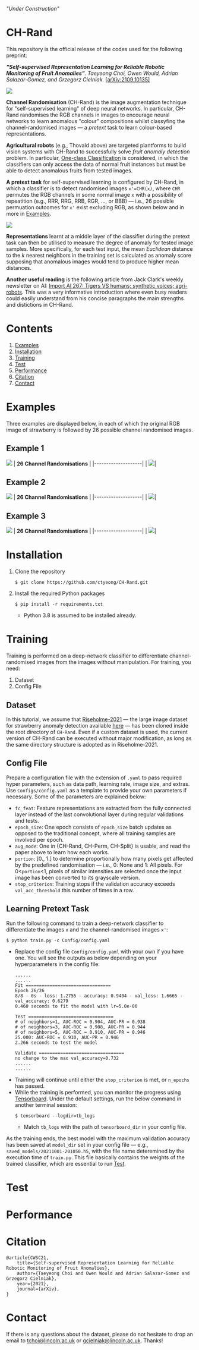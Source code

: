 *"Under Construction"*

# CH-Rand

This repository is the official release of the codes used for the following preprint: 

***"Self-supervised Representation Learning for Reliable Robotic Monitoring of Fruit Anomalies"**. Taeyeong Choi, Owen Would, Adrian Salazar-Gomez, and Grzegorz Cielniak.* [\[arXiv:2109.10135\]](https://arxiv.org/abs/2109.10135) 

![](Figs/camera_rig.jpg)

**Channel Randomisation** (CH-Rand) is the image augmentation technique for "self-supervised learning" of deep neural networks. In particular, CH-Rand randomises the RGB channels in images to encourage neural networks to learn anomalous "colour" compositions whilst classyfing the channel-randomised images
&mdash; a *pretext* task to learn colour-based representations.

**Agricultural robots** (e.g., Thovald above) are targeted plantforms to build vision systems with CH-Rand to successfully solve *fruit anomaly detection* problem. In particular, [One-class Classification](https://en.wikipedia.org/wiki/One-class_classification) is considered, in which the classifiers can only access the data of normal fruit instances but must be able to detect anomalous fruits from tested images. 

**A pretext task** for self-supervised learning is configured by CH-Rand, in which a classifier is to detect randomised images `x'=CHR(x)`, where `CHR` permutes the RGB channels in some normal image `x` with a possibility of repeatition (e.g., RRR, RRG, RRB, RGR, ..., or BBB) &mdash; i.e., 26 possible permuation outcomes for `x'` exist excluding RGB, as shown below and in more in [Examples](https://github.com/ctyeong/CH-Rand#examples).

![](Figs/rands.png)

**Representations** learnt at a middle layer of the classifier during the pretext task can then be utilised to measure the degree of anomaly for tested image samples. More specifically, for each test input, the mean *Euclidean* distance to the *k* nearest neighbors in the training set is calculated as anomaly score supposing that anomalous images would tend to produce higher mean distances.

**Another useful reading** is the following article from Jack Clark's weekly newsletter on AI:
[Import AI 267: Tigers VS humans; synthetic voices; agri-robots](https://jack-clark.net/2021/09/27/import-ai-267-tigers-vs-humans-synthetic-voices-agri-robots/). This was a very informative introduction where even busy readers could easily understand from his concise paragraphs the main strengths and distictions in CH-Rand. 


# Contents

1. [Examples](https://github.com/ctyeong/CH-Rand#examples)
1. [Installation](https://github.com/ctyeong/CH-Rand#installation)
1. [Training](https://github.com/ctyeong/CH-Rand#training)
1. [Test](https://github.com/ctyeong/CH-Rand#test)
1. [Performance](https://github.com/ctyeong/CH-Rand#performance)
1. [Citation](https://github.com/ctyeong/CH-Rand#citation)
1. [Contact](https://github.com/ctyeong/CH-Rand#contact)  

# Examples 

Three examples are displayed below, in each of which the original RGB image of strawberry is followed by 26 possible channel randomised images. 

## Example 1
![](Figs/ex1_rgb.png)
| **26 Channel Randomisations**  | 
|--------------------|
| ![](Figs/ex1_rand.png)| 

## Example 2
![](Figs/ex2_rgb.png)
| **26 Channel Randomisations**  | 
|--------------------|
| ![](Figs/ex2_rand.png)| 

## Example 3
![](Figs/ex3_rgb.png)
| **26 Channel Randomisations**  | 
|--------------------|
| ![](Figs/ex3_rand.png)| 


# Installation

1. Clone the repository
    ```
    $ git clone https://github.com/ctyeong/CH-Rand.git
    ```

2. Install the required Python packages
    ```
    $ pip install -r requirements.txt
    ```
    - Python 3.8 is assumed to be installed already.


# Training

Training is performed on a deep-network classifier to differentiate channel-randomised images from the images without manipulation. 
For training, you need: 
1. Dataset 
1. Config File 

## Dataset
In this tutorial, we assume that [Riseholme-2021](https://github.com/ctyeong/Riseholme-2021) &mdash; the large image dataset for strawberry anomaly detection available [here](https://github.com/ctyeong/Riseholme-2021)
&mdash; has been cloned inside the root directory of `CH-Rand`. 
Even if a custom dataset is used, the current version of CH-Rand can be executed without major modification, as long as the same directory structure is adopted as in Riseholme-2021. 

## Config File
Prepare a configuration file with the extension of `.yaml` to pass required hyper parameters, such as data path, learning rate, image size, and extras. 
Use `Configs/config.yaml` as a template to provide your own parameters if necessary. Some of the parameters are explained below:

- `fc_feat`: Feature representations are extracted from the fully connected layer instead of the last convolutional layer during regular validations and tests.
- `epoch_size`: One epoch consists of `epoch_size` batch updates as opposed to the traditional concept, where all training samples are involved per epoch.
- `aug_mode`: One in {CH-Rand, CH-Perm, CH-Split} is usable, and read the paper above to learn how each works. 
- `portion`: [0., 1.] to determine proportionally how many pixels get affected by the predefined randomisation &mdash; i.e., 0: None and 1: All pixels. For 0<`portion`<1, pixels of similar intensities are selected once the input image has been converted to its grayscale version.
- `stop_criterion`: Training stops if the validation accuracy exceeds `val_acc_threshold` this number of times in a row.


## Learning Pretext Task

Run the following command to train a deep-network classifier to differentiate the images `x` and the channel-randomised images `x'`:
```
$ python train.py -c Config/config.yaml
```
- Replace the config file `Config/config.yaml` with your own if you have one. You will see the outputs as below depending on your hyperparameters in the config file:
    ```
    ......
    ......
    Fit ================================
    Epoch 26/26
    8/8 - 0s - loss: 1.2755 - accuracy: 0.9404 - val_loss: 1.6665 - val_accuracy: 0.6279
    0.460 seconds to fit the model with lr=5.0e-06

    Test ================================
    # of neighbors=1, AUC-ROC = 0.904, AUC-PR = 0.938
    # of neighbors=3, AUC-ROC = 0.908, AUC-PR = 0.944
    # of neighbors=5, AUC-ROC = 0.910, AUC-PR = 0.946
    25.000: AUC-ROC = 0.910, AUC-PR = 0.946
    2.266 seconds to test the model

    Validate ================================
    no change to the max val_accuracy=0.732
    ......
    ......
    ```
- Training will continue until either the `stop_criterion` is met, or `n_epochs` has passed.
- While the training is performed, you can monitor the progress using [Tensorboard](https://www.tensorflow.org/tensorboard). Under the default settings, run the below command in another terminal session:
    ```
    $ tensorboard --logdir=tb_logs
    ```
    - Match `tb_logs` with the path of `tensorboard_dir` in your config file.

As the training ends, the best model with the maximum validation accuracy has been saved at `model_dir` set in your config file &mdash; e.g., `saved_models/20211001-201050.h5`, with the file name deteremined by the execution time of `train.py`. This file basically contains the weights of the trained classifier, which are essential to run [Test](https://github.com/ctyeong/CH-Rand#test).


# Test


# Performance 


# Citation
```
@article{CWSC21,
    title={Self-supervised Representation Learning for Reliable Robotic Monitoring of Fruit Anomalies}, 
    author={Taeyeong Choi and Owen Would and Adrian Salazar-Gomez and Grzegorz Cielniak},
    year={2021},
    journal={arXiv},
}
```


# Contact

If there is any questions about the dataset, please do not hesitate to drop an email to tchoi@lincoln.ac.uk or gcielniak@lincoln.ac.uk. Thanks!

